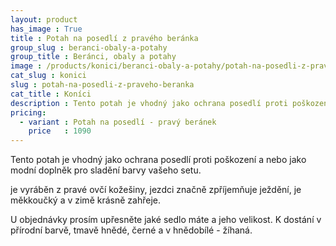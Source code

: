 ```yaml
---
layout: product
has_image : True
title : Potah na posedlí z pravého beránka
group_slug : beranci-obaly-a-potahy
group_title : Beránci, obaly a potahy
image : /products/konici/beranci-obaly-a-potahy/potah-na-posedli-z-praveho-beranka.jpg
cat_slug : konici
slug : potah-na-posedli-z-praveho-beranka
cat_title : Koníci
description : Tento potah je vhodný jako ochrana posedlí proti poškození a nebo jako modní doplněk pro sladění barvy vašeho setu.
pricing:
  - variant : Potah na posedlí - pravý beránek
    price   : 1090
---
```


Tento potah je vhodný jako ochrana posedlí proti poškození a nebo jako modní doplněk pro sladění barvy vašeho setu.

je vyráběn z pravé ovčí kožešiny, jezdci značně zpříjemňuje ježdění, je měkkoučký a v zimě krásně zahřeje.

U objednávky prosím upřesněte jaké sedlo máte a jeho velikost.
K dostání v přírodní barvě, tmavě hnědé, černé a v hnědobílé - žíhaná.

